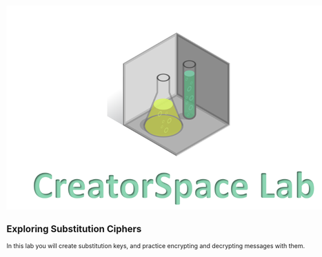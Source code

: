 
<figure class="snippetimg" style="margin: 0 auto;width:150%">
  <img src=".guides/img/LabIntro.PNG">
  

## Exploring Substitution Ciphers
In this lab you will create substitution keys, and practice encrypting and decrypting messages with them. 